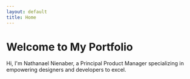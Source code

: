 ```yaml
---
layout: default
title: Home
---
```


# Welcome to My Portfolio

Hi, I'm Nathanael Nienaber, a Principal Product Manager specializing in empowering designers and developers to excel.

